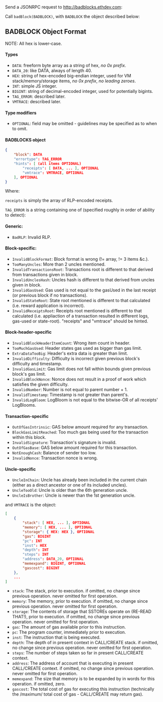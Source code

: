 Send a JSONRPC request to http://badblocks.ethdev.com:

Call `badBlock(BADBLOCK)`, with `BADBLOCK` the object described below:

## BADBLOCK Object Format

NOTE: All hex is lower-case.

#### Types
- `DATA`: freeform byte array as a string of hex, *no 0x prefix*.
- `DATA_20`: like DATA, always of length 40.
- `HEX`: string of hex-encoded big-endian integer, used for VM stack/memory/storage items, *no 0x prefix*, *no leading zeroes*.
- `INT`: simple JS integer.
- `BIGINT`: string of decimal-encoded integer, used for potentially bigints.
- `TAG_ERROR`: described later.
- `VMTRACE`: described later.

#### Type modifiers
- `OPTIONAL`: field may be omitted - guidelines may be specified as to when to omit.

#### BADBLOCKS object

```json
{
	"block": DATA
	"errortype": TAG_ERROR
	"hints": [ (all items OPTIONAL)
		"receipts": [ DATA, ... ], OPTIONAL
		"vmtrace": VMTRACE, OPTIONAL
	], OPTIONAL
}
```

Where:

`receipts` is simply the array of RLP-encoded receipts.

`TAG_ERROR` is a string containing one of (specified roughly in order of ability to detect):

#### Generic:
- `BadRLP`: Invalid RLP.

#### Block-specific:
- `InvalidBlockFormat`: Block format is wrong (!= array, != 3 items &c.).
- `TooManyUncles`: More than 2 uncles mentioned.
- `InvalidTransactionsRoot`: Transactions root is different to that derived from transactions given in block.
- `InvalidUnclesHash`: Uncles hash is different to that derived from uncles given in block.
- `InvalidGasUsed`: Gas used is not equal to the gasUsed in the last receipt (or previous block if no transactions).
- `InvalidStateRoot`: State root mentioned is different to that calculated (i.e. reward application is incorrect).
- `InvalidReceiptsRoot`: Receipts root mentioned is different to that calculated (i.e. appliaction of a transaction resulted in different logs, gas-used or state-root). "receipts" and "vmtrace" should be hinted.

#### Block-header-specific
- `InvalidBlockHeaderItemCount`: Wrong item count in header.
- `TooMuchGasUsed`: Header states gas used as bigger than gas limit.
- `ExtraDataTooBig`: Header's extra data is greater than limit.
- `InvalidDifficulty`: Difficulty is incorrect given previous block's difficulty and timestamp.
- `InvalidGasLimit`: Gas limit does not fall within bounds given previous block's gas limit.
- `InvalidBlockNonce`: Nonce does not result in a proof of work which satisfies the given difficulty.
- `InvalidNumber`: Number is not equal to parent number + 1.
- `InvalidTimestamp`: Timestamp is not greater than parent's.
- `InvalidLogBloom`: LogBloom is not equal to the bitwise-OR of all receipts' LogBlooms.

#### Transaction-specific
- `OutOfGasIntrinsic`: GAS below amount required for any transaction.
- `BlockGasLimitReached`: Too much gas being used for the transaction within this block.
- `InvalidSignature`: Transaction's signature is invalid.
- `OutOfGasBase`: GAS below amount required for this transaction.
- `NotEnoughCash`: Balance of sender too low.
- `InvalidNonce`: Transaction nonce is wrong.

#### Uncle-specific
- `UncleInChain`: Uncle has already been included in the current chain (either as a direct ancestor or one of its included uncles).
- `UncleTooOld`: Uncle is older than the 6th generation uncle.
- `UncleIsBrother`: Uncle is newer than the 1st generation uncle.


and `VMTRACE` is the object:

```json
[
	{
		"stack": [ HEX, ... ], OPTIONAL
		"memory": [ HEX, ... ], OPTIONAL
		"storage": { HEX: HEX }, OPTIONAL
		"gas": BIGINT
		"pc": INT
		"inst": HEX
		"depth": INT
		"steps": INT
		"address": DATA_20, OPTIONAL
		"memexpand": BIGINT, OPTIONAL
		"gascost": BIGINT
	},
	...
]
```

- `stack`: The stack, prior to execution. if omitted, no change since previous operation. never omitted for first operation.
- `memory`: The memory, prior to execution. if omitted, no change since previous operation. never omitted for first operation.
- `storage`: The contents of storage that SSTOREs operate on (RE-READ THAT!), prior to execution. if omitted, no change since previous operation. never omitted for first operation.
- `gas`: The amount of gas available prior to this instruction.
- `pc`: The program counter, immediately prior to execution.
- `inst`: The instruction that is being executed.
- `depth`: The depth of in present context in CALL/CREATE stack. if omitted, no change since previous operation. never omitted for first operation.
- `steps`: The number of steps taken so far in present CALL/CREATE context.
- `address`: The address of account that is executing in present CALL/CREATE context. if omitted, no change since previous operation. never omitted for first operation.
- `memexpand`: The size that memory is to be expanded by in words for this operation. if omitted, zero.
- `gascost`: The total cost of gas for executing this instruction (technically the /maximum/ total cost of gas - CALL/CREATE may return gas).

